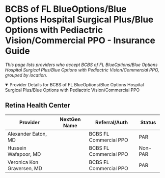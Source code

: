 # BCBS of FL BlueOptions/Blue Options Hospital Surgical Plus/Blue Options with Pediactric Vision/Commercial PPO - Insurance Guide

*This page lists providers who accept BCBS of FL BlueOptions/Blue Options Hospital Surgical Plus/Blue Options with Pediactric Vision/Commercial PPO, grouped by location.*

<details open><summary>Provider Details for BCBS of FL BlueOptions/Blue Options Hospital Surgical Plus/Blue Options with Pediactric Vision/Commercial PPO</summary>

## Retina Health Center

| Provider | NextGen Name | Referral/Auth | Status |
|----------|-------------|--------------|--------|
| Alexander Eaton, MD |  | BCBS FL Commercial PPO | PAR |
| Hussein Wafapoor, MD |  | BCBS FL Commercial PPO | Non-PAR |
| Veronica Kon Graversen, MD |  | BCBS FL Commercial PPO | PAR |

</details>

